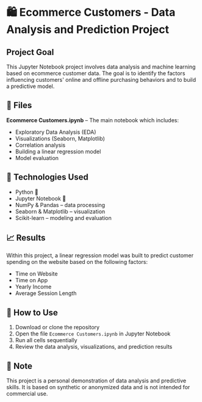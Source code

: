 # 🛍 Ecommerce Customers - Data Analysis and Prediction Project

## Project Goal
This Jupyter Notebook project involves data analysis and machine learning based on ecommerce customer data. The goal is to identify the factors influencing customers' online and offline purchasing behaviors and to build a predictive model.

## 📁 Files
**Ecommerce Customers.ipynb** – The main notebook which includes:
- Exploratory Data Analysis (EDA)
- Visualizations (Seaborn, Matplotlib)
- Correlation analysis
- Building a linear regression model
- Model evaluation

## 🧪 Technologies Used
- Python 🐍  
- Jupyter Notebook 📓  
- NumPy & Pandas – data processing  
- Seaborn & Matplotlib – visualization  
- Scikit-learn – modeling and evaluation  

## 📈 Results
Within this project, a linear regression model was built to predict customer spending on the website based on the following factors:  
- Time on Website  
- Time on App  
- Yearly Income  
- Average Session Length  

## 🚀 How to Use
1. Download or clone the repository  
2. Open the file `Ecommerce Customers.ipynb` in Jupyter Notebook  
3. Run all cells sequentially  
4. Review the data analysis, visualizations, and prediction results  

## 📌 Note
This project is a personal demonstration of data analysis and predictive skills. It is based on synthetic or anonymized data and is not intended for commercial use.
